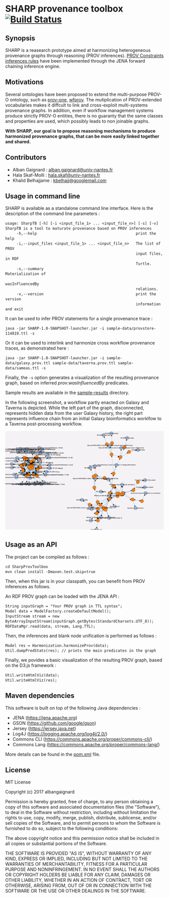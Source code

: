 # SHARP provenance toolbox [![Build Status](https://travis-ci.org/albangaignard/sharp-prov-toolbox.svg?branch=master)](https://travis-ci.org/albangaignard/sharp-prov-toolbox)

## Synopsis
SHARP is a reasearch prototype aimed at harmonizing heterogeneous provenance graphs through reasoning (PROV inferences). [PROV Constraints inferences rules](https://www.w3.org/TR/prov-constraints/) have been implemented through the JENA forward chaining inference engine. 

## Motivations
Several ontologies have been proposed to extend the multi-purpose PROV-O ontology, such as [prov-one](http://vcvcomputing.com/provone/provone.html), [wfprov](http://lov.okfn.org/dataset/lov/vocabs/wfprov). The mutiplication of PROV-extended vocabularies makes it diffcult to link and cross-exploit multi-systems provenance graphs. In addition, even if workflow management systems produce strictly PROV-O entities, there is no guaranty that the same classes and properties are used, which possibly leads to non joinable graphs. 

**With SHARP, our goal is to propose reasoning mechanisms to produce harmonized provenance graphs, that can be more easily  linked together and shared.**

## Contributors
  - Alban Gaignard : alban.gaignard@univ-nantes.fr
  - Hala Skaf-Molli : hala.skaf@univ-nantes.fr
  - Khalid Belhajjame : kbelhajj@googlemail.com

## Usage in command line
SHARP is available as a standalone command line interface. Here is the description of the command line parameters : 

    usage: SharpTB [-h] [-i <input_file_1> ... <input_file_n>] [-s] [-v]
    SharpTB is a tool to maturate provenance based on PROV inferences
         -h,--help                                            print the help
         -i,--input_files <input_file_1> ... <input_file_n>   The list of PROV
                                                              input files, in RDF
                                                              Turtle.
         -s,--summary                                         Materialization of
                                                              wasInfluencedBy
                                                              relations.
         -v,--version                                         print the version
                                                              information and exit

It can be used to infer PROV statements for a single provenance trace : 

    java -jar SHARP-1.0-SNAPSHOT-launcher.jar -i sample-data/provstore-114819.ttl -s
    
Or it can be used to interlink and harmonize cross workflow provenance traces, as demonstrated here : 

    java -jar SHARP-1.0-SNAPSHOT-launcher.jar -i sample-data/galaxy.prov.ttl sample-data/taverna.prov.ttl sample-data/sameas.ttl -s
    
Finally, the `-s` option generates a visualization of the resulting provenance graph, based on inferred *prov:wasInfluencedBy* predicates. 

Sample results are available in the [sample-results](sample-results) directory. 

In the following screenshot, a workflow partly enacted on Galaxy and Taverna is depicted. While the left part of the graph, disconnected, represents hidden data from the user Galaxy history, the right part represents influence chain from an initial Galaxy bioinformatics worklfow to a Taverna post-processing workflow.  

![Harmonized provenance graphs](img/multi-site-PROV.png)
   
## Usage as an API
The project can be compiled as follows : 

    cd SharpProvToolbox
    mvn clean install -Dmaven.test.skip=true
    
Then, when this jar is in your classpath, you can benefit from PROV inferences as follows. 
    
An RDF PROV graph can be loaded with the JENA API : 
    
    String inputGraph = "Your PROV graph in TTL syntax";
    Model data = ModelFactory.createDefaultModel();
    InputStream stream = new ByteArrayInputStream(inputGraph.getBytes(StandardCharsets.UTF_8));
    RDFDataMgr.read(data, stream, Lang.TTL);
    
Then, the inferences and blank node unification is performed as follows : 

    Model res = Harmonization.harmonizeProv(data);
    Util.dumpPredStats(res); // prints the main predicates in the graph
   
Finally, we povides a basic visualization of the resulting PROV graph, based on the D3.js framework :
    
    Util.writeHtmlViz(data);
    Util.writeHtmlViz(res);

## Maven dependencies 
This software is built on top of the following Java dependencies : 
 - JENA (https://jena.apache.org)
 - GSON (https://github.com/google/gson)
 - Jersey (https://jersey.java.net)
 - Log4J (https://logging.apache.org/log4j/2.0/)
 - Commons CLI (https://commons.apache.org/proper/commons-cli/)
 - Commons Lang (https://commons.apache.org/proper/commons-lang/)
 
More details can be found in the [pom.xml](SharpProvToolbox/pom.xml) file. 

## License
MIT License

Copyright (c) 2017 albangaignard

Permission is hereby granted, free of charge, to any person obtaining a copy
of this software and associated documentation files (the "Software"), to deal
in the Software without restriction, including without limitation the rights
to use, copy, modify, merge, publish, distribute, sublicense, and/or sell
copies of the Software, and to permit persons to whom the Software is
furnished to do so, subject to the following conditions:

The above copyright notice and this permission notice shall be included in all
copies or substantial portions of the Software.

THE SOFTWARE IS PROVIDED "AS IS", WITHOUT WARRANTY OF ANY KIND, EXPRESS OR
IMPLIED, INCLUDING BUT NOT LIMITED TO THE WARRANTIES OF MERCHANTABILITY,
FITNESS FOR A PARTICULAR PURPOSE AND NONINFRINGEMENT. IN NO EVENT SHALL THE
AUTHORS OR COPYRIGHT HOLDERS BE LIABLE FOR ANY CLAIM, DAMAGES OR OTHER
LIABILITY, WHETHER IN AN ACTION OF CONTRACT, TORT OR OTHERWISE, ARISING FROM,
OUT OF OR IN CONNECTION WITH THE SOFTWARE OR THE USE OR OTHER DEALINGS IN THE
SOFTWARE.
